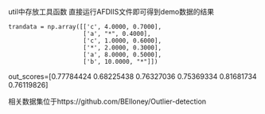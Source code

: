 util中存放工具函数
直接运行AFDIIS文件即可得到demo数据的结果


    trandata = np.array([['c', 4.0000, 0.7000],
                         ['a', "*", 0.4000],
                         ['c', 1.0000, 0.6000],
                         ['*', 2.0000, 0.3000],
                         ['a', 8.0000, 0.5000],
                         ['b', 10.0000, "*"]])

out_scores=[0.77784424 0.68225438 0.76327036 0.75369334 0.81681734 0.76119826]

相关数据集位于https://github.com/BElloney/Outlier-detection
